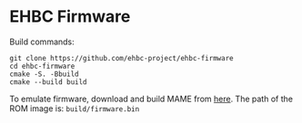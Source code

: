 # EHBC Firmware

Build commands:

```shell
git clone https://github.com/ehbc-project/ehbc-firmware
cd ehbc-firmware
cmake -S. -Bbuild
cmake --build build
```

To emulate firmware, download and build MAME from [here](https://github.com/ehbc-project/ehbc-mame).
The path of the ROM image is: `build/firmware.bin`
